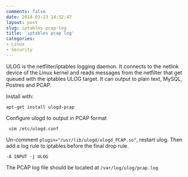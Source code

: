 ```yaml
---
comments: false
date: 2014-03-23 14:32:47
layout: post
slug: iptables-pcap-log
title: 'iptables pcap log'
categories:
- Linux
- Security
---
```


ULOG is the netfilter/iptables logging daemon.  It connects to the netlink device of the Linux kernel and reads messages from the netfilter that get queued with the iptables ULOG target. It can output to plain text, MySQL, Postres and PCAP.

Install with:

    apt-get install ulogd-pcap 
    
Configure ulogd to output in PCAP format

     vim /etc/ulogd.conf
     
Un-comment `plugin="/usr/lib/ulogd/ulogd_PCAP.so"`, restart ulog. Then add a log rule to iptables before the final drop rule.

    -A INPUT -j ULOG
    
The PCAP log file should be located at `/var/log/ulog/pcap.log`
